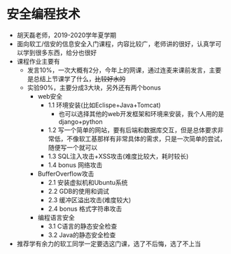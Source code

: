 # 安全编程技术

- 胡天磊老师，2019-2020学年夏学期
- 面向软工/信安的信息安全入门课程，内容比较广，老师讲的很好，认真学可以学到很多东西，给分也很好
- 课程作业主要有
  - 发言10%，一次大概有2分，今年上的网课，通过连麦来课前发言，主要是总结上节课学了什么，~~比较好水的~~ 
  - 实验90%，主要分成3大块，另外还有两个bonus
    - web安全
      - 1.1 环境安装(比如Eclispe+Java+Tomcat)
        - 也可以选择其他的web开发框架和环境来安装，我个人用的是django+python
      - 1.2  写一个简单的网站，要有后端和数据库交互，但是总体要求非常低，不像软工基那样有非常具体的需求，只是一次简单的尝试，随便写一个就可以
      - 1.3 SQL注入攻击+XSS攻击(难度比较大，耗时较长)
      - 1.4 bonus 网络攻击
    - BufferOverflow攻击
      - 2.1 安装虚拟机和Ubuntu系统
      - 2.2 GDB的使用和调试
      - 2.3 缓冲区溢出攻击(难度较大)
      - 2.4 bonus 格式字符串攻击
    - 编程语言安全
      - 3.1 C语言的静态安全检查
      - 3.2 Java的静态安全检查
- 推荐学有余力的软工同学一定要选这门课，选了不后悔，选了不上当